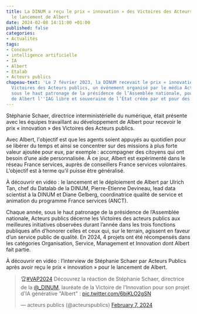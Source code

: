```yaml
---
title: La DINUM a reçu le prix « innovation » des Victoires des Acteurs publics pour
  le lancement de Albert
date: 2024-02-08 14:11:00 +01:00
published: false
categories:
- Actualités
tags:
- Concours
- intelligence artificielle
- IA
- Albert
- Etalab
- Acteurs publics
chapeau-text: 'Le 7 février 2023, la DINUM recevait le prix « innovation » lors des
  Victoires des Acteurs publics, un événement organisé par le média Acteurs Publics
  sous le haut patronage de la présidence de l’Assemblée nationale, pour le lancement
  de Albert l''IAG libre et souveraine de l’État créée par et pour des agents publics. '
---
```


Stéphanie Schaer, directrice interministérielle du numérique, était présente avec les équipes travaillant au développement de Albert pour recevoir le prix « innovation » des Victoires des Acteurs publics. 

Avec Albert, l'objectif est que les agents soient appuyés au quotidien pour se libérer du temps et ainsi se concentrer sur des missions à plus forte valeur ajoutée pour eux, par exemple : accompagner des citoyens qui ont besoin d’une aide personnalisée. À ce jour, Albert est expérimenté dans le réseau France services, auprès de conseillers France services volontaires. L’objectif est à terme qu’il puisse être généralisé.

À découvrir en vidéo : le lancement et le déploiement de Albert par Ulrich Tan, chef du Datalab de la DINUM, Pierre-Etienne Devineau, lead data scientist à la DINUM et Diane Gelberg, coordinatrice qualité de service et animation du programme France services (ANCT). 

Chaque année, sous le haut patronage de la présidence de l’Assemblée nationale, Acteurs publics décerne les Victoires des acteurs publics aux meilleures initiatives observées durant l’année dans les trois fonctions publiques afin d’honorer celles et ceux qui, sur le terrain, agissent en faveur d’un service public de qualité. En 2024, 4 projets ont été récompensés dans les catégories Organisation, Service, Management et Innovation dont Albert fait partie.

À découvrir en vidéo : l’interview de Stéphanie Schaer par Acteurs Publics après avoir reçu le prix « innovation » pour le lancement de Albert.

<blockquote class="twitter-tweet" data-media-max-width="560"><p lang="fr" dir="ltr">🏆<a href="https://twitter.com/hashtag/VAP2024?src=hash&amp;ref_src=twsrc%5Etfw">#VAP2024</a> Découvrez la réaction de Stéphanie Schaer, directrice de la <a href="https://twitter.com/_DINUM?ref_src=twsrc%5Etfw">@_DINUM</a>, lauréate de la Victoire de l&#39;Innovation pour son projet d&#39;IA générative &quot;Albert&quot; : <a href="https://t.co/6bjKLO2gSN">pic.twitter.com/6bjKLO2gSN</a></p>&mdash; acteurs publics (@acteurspublics) <a href="https://twitter.com/acteurspublics/status/1755300392856924670?ref_src=twsrc%5Etfw">February 7, 2024</a></blockquote> <script async src="https://platform.twitter.com/widgets.js" charset="utf-8"></script>